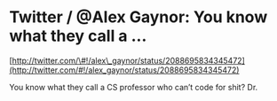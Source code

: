 <!--
id: 1532409306
link: http://tumblr.atmos.org/post/1532409306/twitter-alex-gaynor-you-know-what-they-call-a
slug: twitter-alex-gaynor-you-know-what-they-call-a
date: Tue Nov 09 2010 23:47:25 GMT-0800 (PST)
publish: 2010-11-09
tags: 
title: Twitter / @Alex Gaynor: You know what they call a ...
-->


Twitter / @Alex Gaynor: You know what they call a ...
=====================================================

[http://twitter.com/\#!/alex\_gaynor/status/2088695834345472](http://twitter.com/#!/alex_gaynor/status/2088695834345472)

You know what they call a CS professor who can’t code for shit? Dr.

